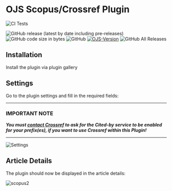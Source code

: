 # OJS Scopus/Crossref Plugin
![CI Tests](https://github.com/RBoelter/citations/workflows/CI%20Tests/badge.svg?branch=master)

![GitHub release (latest by date including pre-releases)](https://img.shields.io/github/v/release/RBoelter/citations?include_prereleases&label=latest%20release)
![GitHub code size in bytes](https://img.shields.io/github/languages/code-size/RBoelter/citations)
![GitHub](https://img.shields.io/github/license/RBoelter/citations)
[![OJS-Version](https://img.shields.io/badge/pkp--ojs-3.3.x-brightgreen)](https://github.com/pkp/ojs/tree/master)
![GitHub All Releases](https://img.shields.io/github/downloads/RBoelter/citations/total)

## Installation
Install the plugin via plugin gallery

## Settings
Go to the plugin settings and fill in the required fields:

---
### IMPORTANT NOTE

***You must [contact Crossref](https://www.crossref.org/contact) to ask for the Cited-by service to be enabled for your prefix(es), if you want to use Crossref within this Plugin!***

---

![Settings](https://user-images.githubusercontent.com/7657717/78779317-0a6d8f00-799d-11ea-8ba3-25ea1c62176d.jpg "Settings")

## Article Details
The plugin should now be displayed in the article details:

![scopus2](https://user-images.githubusercontent.com/7657717/78779793-d9418e80-799d-11ea-8e04-6429a26d0286.jpg)
